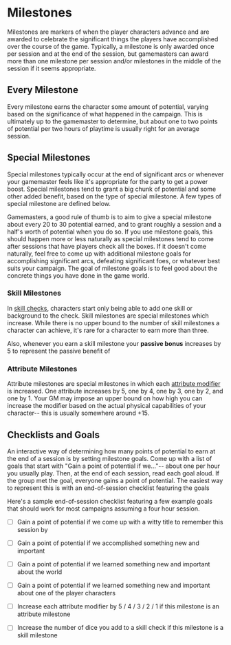 # Milestones

Milestones are markers of when the player characters advance and are awarded to celebrate the significant things the players have accomplished over the course of the game. Typically, a milestone is only awarded once per session and at the end of the session, but gamemasters can award more than one milestone per session and/or milestones in the middle of the session if it seems appropriate.



## Every Milestone

Every milestone earns the character some amount of potential, varying based on the significance of what happened in the campaign. This is ultimately up to the gamemaster to determine, but about one to two points of potential per two hours of playtime is usually right for an average session.



## Special Milestones

Special milestones typically occur at the end of significant arcs or whenever your gamemaster feels like it's appropriate for the party to get a power boost. Special milestones tend to grant a big chunk of potential and some other added benefit, based on the type of special milestone. A few types of special milestone are defined below.

Gamemasters, a good rule of thumb is to aim to give a special milestone about every 20 to 30 potential earned, and to grant roughly a session and a half's worth of potential when you do so. If you use milestone goals, this should happen more or less naturally as special milestones tend to come after sessions that have players check all the boxes. If it doesn't come naturally, feel free to come up with additional milestone goals for accomplishing significant arcs, defeating significant foes, or whatever best suits your campaign. The goal of milestone goals is to feel good about the concrete things you have done in the game world.



### Skill Milestones

In [skill checks](/character/skills/), characters start only being able to add one skill or background to the check. Skill milestones are special milestones which increase. While there is no upper bound to the number of skill milestones a character can achieve, it's rare for a character to earn more than three.

Also, whenever you earn a skill milestone your **passive bonus** increases by 5 to represent the passive benefit of 



### Attribute Milestones

Attribute milestones are special milestones in which each [attribute modifier](/character/attributes/) is increased. One attribute increases by 5, one by 4, one by 3, one by 2, and one by 1. Your GM may impose an upper bound on how high you can increase the modifier based on the actual physical capabilities of your character-- this is usually somewhere around +15.



## Checklists and Goals

An interactive way of determining how many points of potential to earn at the end of a session is by setting milestone goals. Come up with a list of goals that start with "Gain a point of potential if we..."-- about one per hour you usually play. Then, at the end of each session, read each goal aloud. If the group met the goal, everyone gains a point of potential. The easiest way to represent this is with an end-of-session checklist featuring the goals

Here's a sample end-of-session checklist featuring a few example goals that should work for most campaigns assuming a four hour session.

* [ ] Gain a point of potential if we come up with a witty title to remember this session by
* [ ] Gain a point of potential if we accomplished something new and important
* [ ] Gain a point of potential if we learned something new and important about the world
* [ ] Gain a point of potential if we learned something new and important about one of the player characters

* [ ] Increase each attribute modifier by 5 / 4 / 3 / 2 / 1 if this milestone is an attribute milestone
* [ ] Increase the number of dice you add to a skill check if this milestone is a skill milestone
